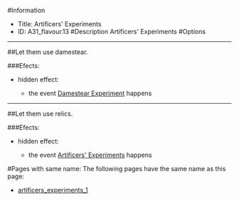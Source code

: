 #Information
 - Title: Artificers' Experiments
 - ID: A31_flavour.13
#Description
Artificers' Experiments
#Options

___
##Let them use damestear.

###Efects:<ul><li>hidden effect:</li><ul><li>the event [Damestear Experiment](../events/damestear_experiment.md) happens</li></ul></ul>

___
##Let them use relics.

###Efects:<ul><li>hidden effect:</li><ul><li>the event [Artificers' Experiments](../events/artificers_experiments.md) happens</li></ul></ul>


#Pages with same name:
The following pages have the same name as this page:
 - [artificers_experiments_1](artificers_experiments_1.md)
